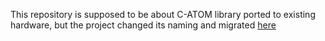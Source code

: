 This repository is supposed to be about C-ATOM library ported 
to existing hardware, but the project changed its naming and migrated [here](https://github.com/ctlst-tech/uas-catpilot)
